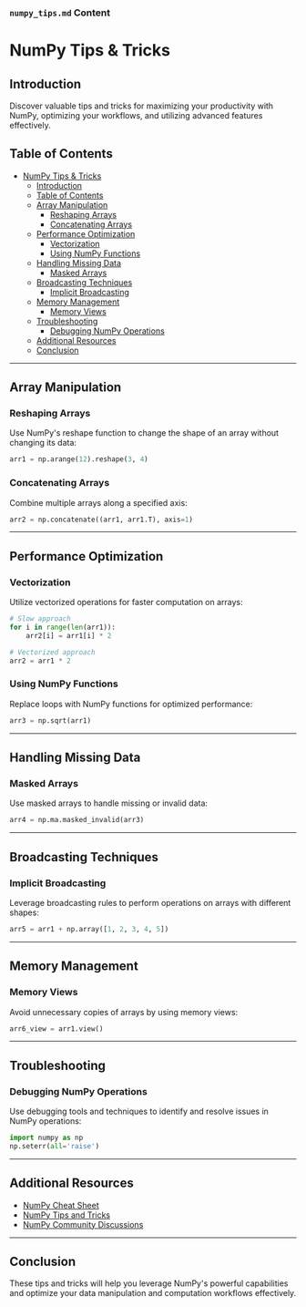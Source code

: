 
### `numpy_tips.md` Content


# NumPy Tips & Tricks

## Introduction

Discover valuable tips and tricks for maximizing your productivity with NumPy, optimizing your workflows, and utilizing advanced features effectively.

## Table of Contents

- [NumPy Tips \& Tricks](#numpy-tips--tricks)
  - [Introduction](#introduction)
  - [Table of Contents](#table-of-contents)
  - [Array Manipulation](#array-manipulation)
    - [Reshaping Arrays](#reshaping-arrays)
    - [Concatenating Arrays](#concatenating-arrays)
  - [Performance Optimization](#performance-optimization)
    - [Vectorization](#vectorization)
    - [Using NumPy Functions](#using-numpy-functions)
  - [Handling Missing Data](#handling-missing-data)
    - [Masked Arrays](#masked-arrays)
  - [Broadcasting Techniques](#broadcasting-techniques)
    - [Implicit Broadcasting](#implicit-broadcasting)
  - [Memory Management](#memory-management)
    - [Memory Views](#memory-views)
  - [Troubleshooting](#troubleshooting)
    - [Debugging NumPy Operations](#debugging-numpy-operations)
  - [Additional Resources](#additional-resources)
  - [Conclusion](#conclusion)

---

## Array Manipulation

### Reshaping Arrays

Use NumPy's reshape function to change the shape of an array without changing its data:

```python
arr1 = np.arange(12).reshape(3, 4)
```

### Concatenating Arrays

Combine multiple arrays along a specified axis:

```python
arr2 = np.concatenate((arr1, arr1.T), axis=1)
```

---

## Performance Optimization

### Vectorization

Utilize vectorized operations for faster computation on arrays:

```python
# Slow approach
for i in range(len(arr1)):
    arr2[i] = arr1[i] * 2

# Vectorized approach
arr2 = arr1 * 2
```

### Using NumPy Functions

Replace loops with NumPy functions for optimized performance:

```python
arr3 = np.sqrt(arr1)
```

---

## Handling Missing Data

### Masked Arrays

Use masked arrays to handle missing or invalid data:

```python
arr4 = np.ma.masked_invalid(arr3)
```

---

## Broadcasting Techniques

### Implicit Broadcasting

Leverage broadcasting rules to perform operations on arrays with different shapes:

```python
arr5 = arr1 + np.array([1, 2, 3, 4, 5])
```

---

## Memory Management

### Memory Views

Avoid unnecessary copies of arrays by using memory views:

```python
arr6_view = arr1.view()
```

---

## Troubleshooting

### Debugging NumPy Operations

Use debugging tools and techniques to identify and resolve issues in NumPy operations:

```python
import numpy as np
np.seterr(all='raise')
```

---

## Additional Resources

- [NumPy Cheat Sheet](https://s3.amazonaws.com/assets.datacamp.com/blog_assets/Numpy_Python_Cheat_Sheet.pdf)
- [NumPy Tips and Tricks](https://numpy.org/doc/stable/user/tips.html)
- [NumPy Community Discussions](https://numpy.org/community.html)

---

## Conclusion

These tips and tricks will help you leverage NumPy's powerful capabilities and optimize your data manipulation and computation workflows effectively.
